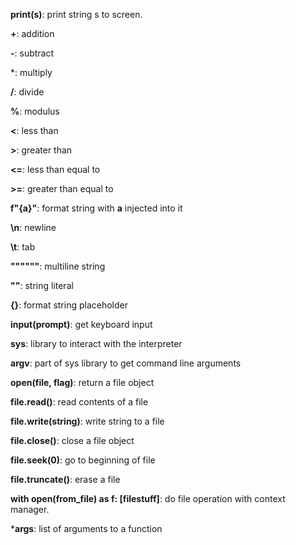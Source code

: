 **print(s)**: print string s to screen.

**+**: addition

**-**: subtract

*: multiply

**/**: divide

**%**: modulus

**<**: less than

**>**: greater than

**<=**: less than equal to

**>=**: greater than equal to

**f"{a}"**: format string with **a** injected into it

**\n**: newline

**\t**: tab

**""""""**: multiline string

**""**: string literal

**{}**: format string placeholder

**input(prompt)**: get keyboard input

**sys**: library to interact with the interpreter

**argv**: part of sys library to get command line arguments

**open(file, flag)**: return a file object

**file.read()**: read contents of a file

**file.write(string)**: write string to a file

**file.close()**: close a file object

**file.seek(0)**: go to beginning of file

**file.truncate()**: erase a file  

**with open(from_file) as f: [filestuff]**: do file operation with
    context manager.

***args**: list of arguments to a function
